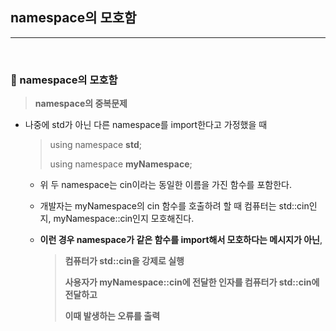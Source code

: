 ## namespace의 모호함

***

<br>

### :pushpin: namespace의 모호함

> **namespace의 중복문제**

- 나중에 std가 아닌 다른 namespace를 import한다고 가정했을 때

  > using namespace **std**;
  >
  > using namespace **myNamespace**; 

  - 위 두 namespace는 cin이라는 동일한 이름을 가진 함수를 포함한다.

  - 개발자는 myNamespace의 cin 함수를 호출하려 할 때 컴퓨터는 std::cin인지, myNamespace::cin인지 모호해진다.

  - **이런 경우 namespace가 같은 함수를 import해서 모호하다는 메시지가 아닌**, 

    > **컴퓨터가 std::cin을 강제로 실행**
    >
    > **사용자가 myNamespace::cin에 전달한 인자를 컴퓨터가 std::cin에 전달하고**
    >
    > **이때 발생하는 오류를 출력**